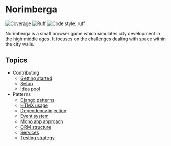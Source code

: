 # Norimberga

![Coverage](https://img.shields.io/badge/coverage-100%25-green)
![Ruff](https://img.shields.io/endpoint?url=https://raw.githubusercontent.com/astral-sh/ruff/main/assets/badge/v2.json)
![Code style: ruff](https://img.shields.io/badge/code%20style-ruff-000000.svg)

Norimberga is a small browser game which simulates city development in the high middle ages. It focuses on the
challenges dealing with space within the city walls.

## Topics

* Contributing
    * [Getting started](docs/contributing/getting_started.md)
    * [Setup](docs/contributing/setup.md)
    * [Idea pool](docs/contributing/idea_pool.md)
* Patterns
    * [Django patterns](docs/patterns/django_patterns.md)
    * [HTMX usage](docs/patterns/htmx_usage.md)
    * [Dependency injection](docs/patterns/dependency_injection.md)
    * [Event system](docs/patterns/event_system.md)
    * [Mono app approach](docs/patterns/mono_app_approach.md)
    * [ORM structure](docs/patterns/orm_structure.md)
    * [Services](docs/patterns/services.md)
    * [Testing strategy](docs/patterns/testing_strategy.md)

